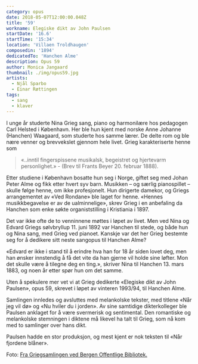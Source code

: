 ```yaml
---
category: opus
date: 2018-05-07T12:00:00.048Z
title: '59'
workname: Elegiske dikt av John Paulsen
startDate: '16.6'
startTime: '15:34'
location: 'Villaen Troldhaugen'
composedin: '1894'
dedicatedTo: 'Hanchen Alme'
description: Opus 59
author: Monica Jangaard
thumbnail: ./img/opus59.jpg
artists:
  - Njål Sparbo
  - Einar Røttingen
tags:
  - sang
  - klaver
---
```

I unge år studerte Nina Grieg sang, piano og harmonilære hos pedagogen Carl Helsted i København. Her ble hun kjent med norske Anne Johanne (Hanchen) Waagaard, som studerte hos samme lærer. De delte rom og ble nære venner og brevvekslet gjennom hele livet. Grieg karakteriserte henne som

> «..inntil fingerspissene musikalsk, begeistret og hjertevarm personlighet.» - (Brev til Frants Beyer 20. februar 1888).

Etter studiene i København bosatte hun seg i Norge, giftet seg med Johan Peter Alme og fikk etter hvert syv barn. Musikken – og særlig pianospillet – skulle følge henne, om ikke profesjonelt. Hun dirigerte damekor, og Griegs arrangementet av «Ved Rondane» ble laget for henne. «Hennes musikkbegavelse er av de ualminnelige», skrev Grieg i en anbefaling da Hanchen som enke søkte organiststilling i Kristiania i 1897.

Det var ikke ofte de to venninnene møttes i løpet av livet. Men ved Nina og Edvard Griegs sølvbryllup 11. juni 1892 var Hanchen til stede, og både hun og Nina sang, med Grieg ved pianoet. Kanskje var det her Grieg bestemte seg for å dedikere sitt neste sangopus til Hanchen Alme?  

«Edvard er ikke i stand til å erindre hva han for 18 år siden lovet deg, men han ønsker innstendig å få det vite da han gjerne vil holde sine løfter. Mon det skulle være å tilegne deg en ting.», skriver Nina til Hanchen 13. mars 1883, og noen år etter spør hun om det samme.

Uten å spekulere mer vet vi at Grieg dedikerte «Elegiske dikt av John Paulsen», opus 59, skrevet i løpet av vinteren 1993/94, til Hanchen Alme.  

Samlingen innledes og avsluttes med melankolske tekster, med titlene «Når jeg vil dø» og «Nu hviler du i jorden». Av sine samtidige dikterkolleger ble Paulsen anklaget for å være svermerisk og sentimental. Den romantiske og melankolske stemningen i diktene må likevel ha talt til Grieg, som nå kom med to samlinger over hans dikt.  

Paulsen hadde en stor produksjon, og mest kjent er nok teksten til «Når fjordene blåner».

Foto: <a href="http://www.bergen.folkebibl.no/cgi-bin/websok-grieg?tnr=241343" target="_blank">Fra Griegsamlingen ved Bergen Offentlige Bibliotek.</a>
